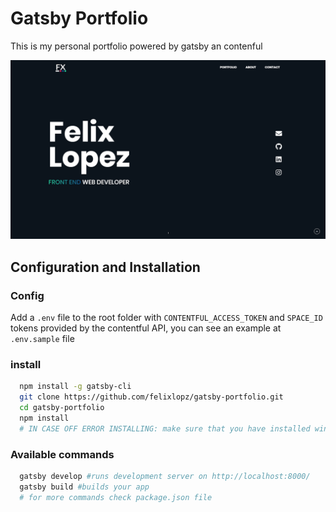 # Gatsby Portfolio
This is my personal portfolio powered by gatsby an contenful

![thumbnail](thumbnail.png)

## Configuration and Installation

### Config
Add a `.env` file to the root folder with  `CONTENTFUL_ACCESS_TOKEN`  and `SPACE_ID` tokens provided by the contentful API, you can see an example at `.env.sample` file

### install
```sh
  npm install -g gatsby-cli
  git clone https://github.com/felixlopz/gatsby-portfolio.git
  cd gatsby-portfolio
  npm install
  # IN CASE OFF ERROR INSTALLING: make sure that you have installed windows build tools https://github.com/felixrieseberg/windows-build-tools 
```

### Available commands
```sh
  gatsby develop #runs development server on http://localhost:8000/
  gatsby build #builds your app
  # for more commands check package.json file
```
